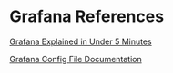 # Grafana References

[Grafana Explained in Under 5 Minutes](https://www.youtube.com/watch?v=lILY8eSspEo)

[Grafana Config File Documentation](https://grafana.com/docs/grafana/latest/administration/provisioning/#config-file)